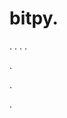 # bitpy.
.
.
.
.












.






















































.
























.





